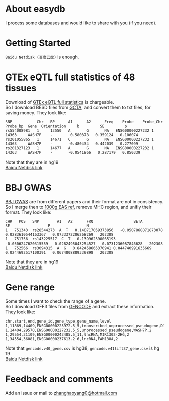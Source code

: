 
# About easydb
I process some databases and would like to share with you (if you need).

# Getting Started
`Baidu Netdisk (百度云盘)` is enough.

# GTEx eQTL full statistics of 48 tissues
Download of [GTEx eQTL full statistics](https://www.gtexportal.org/home/datasets) is chargeable.  
So I download BESD files from [GCTA](https://yanglab.westlake.edu.cn/data/SMR/GTEx_V8_cis_eqtl_summary.html), and convert them to txt files, for saving money. 
They look like:
```
SNP           Chr   BP      A1      A2      Freq    Probe    Probe_Chr  Probe_bp  Gene  Orientation     b         SE         p
rs554008981   1     13550   A       G       NA   ENSG00000227232 1      14363     WASH7P    -        0.580378   0.359124   0.106074
rs201055865   1     14671   C       G       NA   ENSG00000227232 1      14363     WASH7P    -       -0.480434   0.442039   0.277099
rs201327123   1     14677   A       G       NA   ENSG00000227232 1      14363     WASH7P    -       -0.0541866   0.287179   0.850339
``` 
Note that they are in hg19  
[Baidu Netdisk link](https://pan.baidu.com/s/1Idl-SRUTuMBmXyHnVGdr5w?pwd=vrv4)

# BBJ GWAS
[BBJ GWAS](http://jenger.riken.jp/en/result) are from different papers and their format are not in consistency.  
So I merge then to [1000g EAS ref](https://alkesgroup.broadinstitute.org/LDSCORE/), remove MHC region, and unifiy their format. 
They look like:
```
CHR   POS   SNP        A1   A2      FRQ                  BETA                   SE                 P                N
1   751343  rs28544273  A  T   0.140717059373856   -0.0507868871873078   0.0283610544163367   0.0733372206268269   202308
1   751756  rs143225517  C  T   0.139962390065193   -0.0506247620315559   0.0282495043254527   0.0731236087846628   202308
1   752566  rs3094315  A  G   0.842458665370941 0.044740991635669   0.0244692517100391   0.0674808889339898   202308
``` 
Note that they are in hg19  
[Baidu Netdisk link](https://pan.baidu.com/s/1zi7AYKaD4rwYqrWgE9ri8Q?pwd=3hfp)

# Gene range
Some times I want to check the range of a gene.  
So I download GFF3 files from [GENCODE](https://www.gencodegenes.org/human/) and extract these information.  
They look like:
```
chr,start,end,gene_id,gene_type,gene_name,level
1,11869,14409,ENSG00000223972.5_5,transcribed_unprocessed_pseudogene,DDX11L1,2
1,14404,29570,ENSG00000227232.5_5,unprocessed_pseudogene,WASH7P,2
1,29554,31109,ENSG00000243485.5_11,lncRNA,MIR1302-2HG,2
1,34554,36081,ENSG00000237613.2_6,lncRNA,FAM138A,2
```
Note that `gencode.v40_gene.csv` is hg38, `gencode.v41lift37_gene.csv` is hg 19  
[Baidu Netdisk link](https://pan.baidu.com/s/1Q9z7RV4jNdGOshdxOI1uRA?pwd=xvz8)

# Feedback and comments
Add an issue or mail to zhanghaoyang0@hotmail.com